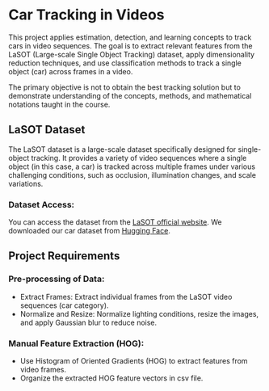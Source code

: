 # Car Tracking in Videos
This project applies estimation, detection, and learning concepts to track cars in video sequences. The goal is to extract relevant features from the LaSOT (Large-scale Single Object Tracking) dataset, apply dimensionality reduction techniques, and use classification methods to track a single object (car) across frames in a video.

The primary objective is not to obtain the best tracking solution but to demonstrate understanding of the concepts, methods, and mathematical notations taught in the course.

## LaSOT Dataset
The LaSOT dataset is a large-scale dataset specifically designed for single-object tracking. It provides a variety of video sequences where a single object (in this case, a car) is tracked across multiple frames under various challenging conditions, such as occlusion, illumination changes, and scale variations.

### **Dataset Access**:
You can access the dataset from the [LaSOT official website](http://vision.cs.stonybrook.edu/~lasot/).
We downloaded our car dataset from [Hugging Face](https://huggingface.co/datasets/l-lt/LaSOT/tree/main).


## Project Requirements
### Pre-processing of Data:
- Extract Frames: Extract individual frames from the LaSOT video sequences (car category).
- Normalize and Resize: Normalize lighting conditions, resize the images, and apply Gaussian blur to reduce noise.

### Manual Feature Extraction (HOG):
- Use Histogram of Oriented Gradients (HOG) to extract features from video frames.
- Organize the extracted HOG feature vectors in csv file.





